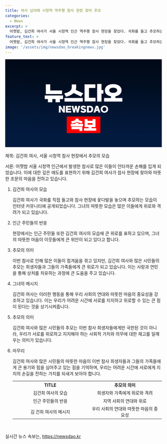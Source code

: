 ```yaml
---
title: 여사 심야에 시청역 역주행 참사 현장 찾아 추모
categories:
  - News
excerpt: >
  어젯밤, 김건희 여사가 서울 시청역 인근 역주행 참사 현장을 찾았다. 국화를 들고 추모하는 그녀의 모습은 온라인 커뮤니티를 뜨겁게 달궜다. 지난 1일 밤 발생한 제네시스 차량 역주행으로 9명이 사망하고 7명이 다친 사고로 이어졌던 사건을 조한대 기자가 전달한다.
feature_text: >
  어젯밤, 김건희 여사가 서울 시청역 인근 역주행 참사 현장을 찾았다. 국화를 들고 추모하는 그녀의 모습은 온라인 커뮤니티를 뜨겁게 달궜다. 지난 1일 밤 발생한 제네시스 차량 역주행으로 9명이 사망하고 7명이 다친 사고로 이어졌던 사건을 조한대 기자가 전달한다.
image: '/assets/img/newsdao_breakingnews.jpg'
---
```


<p><img src="/assets/img/newsdao_breakingnews.jpg" alt="cryptoinkorea 속보" /></p>

<p>제목: 김건희 여사, 서울 시청역 참사 현장에서 추모의 모습</p>

<p>서론:
어젯밤 서울 시청역 인근에서 발생한 참사로 많은 이들이 안타까운 손해를 입게 되었습니다. 이에 대한 깊은 애도를 표현하기 위해 김건희 여사가 참사 현장에 찾아와 따뜻한 조문의 마음을 전하고 있습니다.</p>

<ol>
<li><p>김건희 여사의 모습</p>

<p data-ke-size="size16">김건희 여사가 국화를 직접 들고와 참사 현장에 꽃다발을 놓으며 추모하는 모습이 인터넷 커뮤니티에 공개되었습니다. 그녀의 따뜻한 모습은 많은 이들에게 위로와 격려가 되고 있습니다.</p></li>
<li><p>인근 주민들의 반응</p>

<p data-ke-size="size16">현장에서는 인근 주민들 또한 김건희 여사의 모습에 큰 위로를 표하고 있으며, 그녀의 따뜻한 마음이 이웃들에게 큰 위안이 되고 있다고 합니다.</p></li>
<li><p>추모의 의미</p>

<p data-ke-size="size16">이번 참사로 인해 많은 이들이 힘겨움을 겪고 있지만, 김건희 여사와 많은 시민들의 추모는 희생자들과 그들의 가족들에게 큰 위로가 되고 있습니다. 이는 사랑과 연민을 통해 상처를 치유하는 과정에 큰 도움을 주고 있습니다.</p></li>
<li><p>그녀의 메시지</p>

<p data-ke-size="size16">김건희 여사는 이러한 행동을 통해 우리 사회의 연대와 따뜻한 마음의 중요성을 강조하고 있습니다. 이는 우리가 어려운 시간에 서로를 지지하고 위로할 수 있는 큰 힘이 된다는 것을 상기시켜줍니다.</p></li>
<li><p>추모의 의미</p>

<p data-ke-size="size16">김건희 여사와 많은 시민들의 추모는 이번 참사 희생자들에게만 국한된 것이 아니라, 우리가 서로를 위로하고 지지해야 하는 사회적 가치와 의무에 대한 재고를 일깨우는 의미가 있습니다.</p></li>
<li><p>마무리</p>

<p data-ke-size="size16">김건희 여사와 많은 시민들의 따뜻한 마음이 이번 참사 희생자들과 그들의 가족들에게 큰 용기와 힘을 심어주고 있는 점을 기억하며, 우리는 어려운 시간에 서로에게 지지의 손길을 전하는 가치를 되새겨 보아야 합니다.</p>

<table>
   <tr>
      <td style="text-align: center; height: 17px;"><b>TITLE</b></td>
      <td style="text-align: center; height: 17px;"><b>추모의 의미</b></td>
   </tr>
   <tr>
      <td style="text-align: center; width: 273.45px;">김건희 여사의 모습</td>
      <td style="text-align: center; width: 273.45px;">희생자와 가족에게 위로와 격려</td>
   </tr>
   <tr>
      <td style="text-align: center; width: 273.45px;">인근 주민들의 반응</td>
      <td style="text-align: center; width: 273.45px;">지역 사회의 연대와 위로</td>
   </tr>
   <tr>
      <td style="text-align: center; width: 273.45px;">김 건희 여사의 메시지</td>
      <td style="text-align: center; width: 273.45px;">우리 사회의 연대와 따뜻한 마음의 중요성</td>
   </tr>
</table></li>
</ol>

<p data-ke-size="size16">&nbsp;</p>
실시간 뉴스 속보는, <a href="https://newsdao.kr" rel="dofollow">https://newsdao.kr</a>


